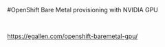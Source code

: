 #OpenShift Bare Metal provisioning with NVIDIA GPU

<br>

https://egallen.com/openshift-baremetal-gpu/

